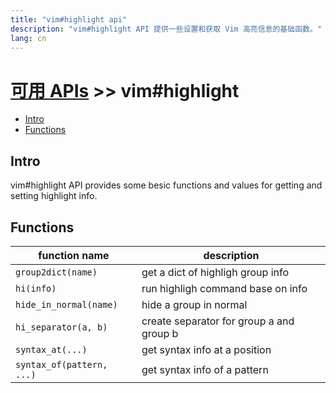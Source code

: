 ```yaml
---
title: "vim#highlight api"
description: "vim#highlight API 提供一些设置和获取 Vim 高亮信息的基础函数。"
lang: cn
---
```


# [可用 APIs](../../) >> vim#highlight

<!-- vim-markdown-toc GFM -->

- [Intro](#intro)
- [Functions](#functions)

<!-- vim-markdown-toc -->

## Intro

vim#highlight API provides some besic functions and values for getting and setting highlight info.

## Functions

| function name             | description                              |
| ------------------------- | ---------------------------------------- |
| `group2dict(name)`        | get a dict of highligh group info        |
| `hi(info)`                | run highligh command base on info        |
| `hide_in_normal(name)`    | hide a group in normal                   |
| `hi_separator(a, b)`      | create separator for group a and group b |
| `syntax_at(...)`          | get syntax info at a position            |
| `syntax_of(pattern, ...)` | get syntax info of a pattern             |

